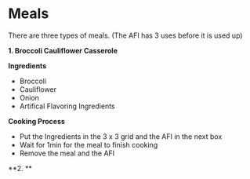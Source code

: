 # Meals

There are three types of meals.
(The AFI has 3 uses before it is used up)

**1. Broccoli Cauliflower Casserole**

**Ingredients**
- Broccoli
- Cauliflower
- Onion
- Artifical Flavoring Ingredients

**Cooking Process**
- Put the Ingredients in the 3 x 3 grid and the AFI in the next box
- Wait for 1min for the meal to finish cooking
- Remove the meal and the AFI

**2. **

